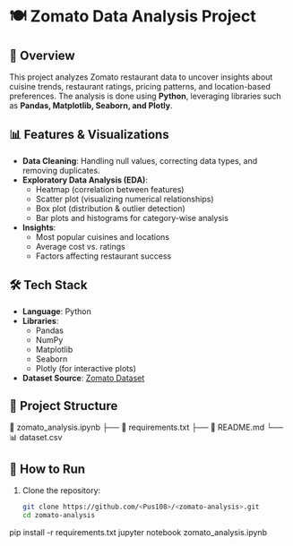 # 🍽 Zomato Data Analysis Project

## 📌 Overview
This project analyzes Zomato restaurant data to uncover insights about cuisine trends, restaurant ratings, pricing patterns, and location-based preferences. The analysis is done using **Python**, leveraging libraries such as **Pandas, Matplotlib, Seaborn, and Plotly**.

## 📊 Features & Visualizations
- **Data Cleaning**: Handling null values, correcting data types, and removing duplicates.
- **Exploratory Data Analysis (EDA)**:
  - Heatmap (correlation between features)
  - Scatter plot (visualizing numerical relationships)
  - Box plot (distribution & outlier detection)
  - Bar plots and histograms for category-wise analysis
- **Insights**:
  - Most popular cuisines and locations
  - Average cost vs. ratings
  - Factors affecting restaurant success

## 🛠 Tech Stack
- **Language**: Python
- **Libraries**:
  - Pandas
  - NumPy
  - Matplotlib
  - Seaborn
  - Plotly (for interactive plots)
- **Dataset Source**: [Zomato Dataset](https://www.kaggle.com/datasets/rajeshrampure/zomato-dataset)

## 📂 Project Structure
📄 zomato_analysis.ipynb
├── 📄 requirements.txt 
├── 📄 README.md 
└── 📊 dataset.csv 

## 🚀 How to Run
1. Clone the repository:
   ```bash
   git clone https://github.com/<Pus108>/<zomato-analysis>.git
   cd zomato-analysis
pip install -r requirements.txt
jupyter notebook zomato_analysis.ipynb


